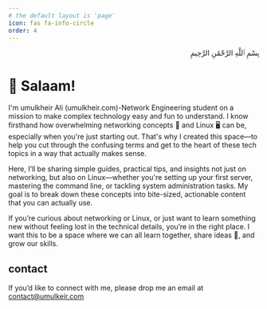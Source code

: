 ```yaml
---
# the default layout is 'page'
icon: fas fa-info-circle
order: 4
---
```


   <p dir="rtl">بِسْمِ ٱللَّهِ الرَّحْمَٰنِ الرَّحِيمِ</p>



# 👋 Salaam!
 I'm umulkheir Ali (umulkheir.com)-Network Engineering student on a mission to make complex technology easy and fun to understand. I know firsthand how overwhelming networking concepts 📡 and Linux 🖥️ can be, especially when you're just starting out. That's why I created this space—to help you cut through the confusing terms and get to the heart of these tech topics in a way that actually makes sense.

Here, I’ll be sharing simple guides, practical tips, and insights not just on networking, but also on Linux—whether you're setting up your first server, mastering the command line, or tackling system administration tasks. My goal is to break down these concepts into bite-sized, actionable content that you can actually use.

If you’re curious about networking or Linux, or just want to learn something new without feeling lost in the technical details, you’re in the right place. I want this to be a space where we can all learn together, share ideas 💬, and grow our skills.


## contact

If you’d like to connect with me, please drop me an email at [contact@umulkeir.com](mailto:contact@umulkheir.com)


























